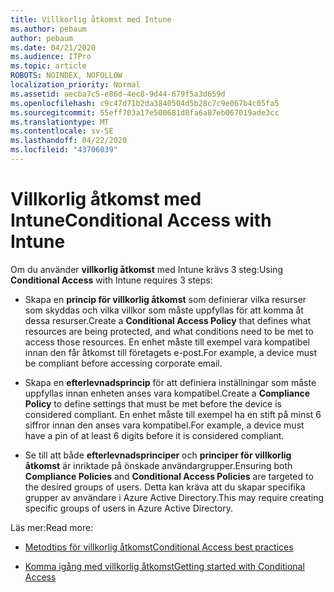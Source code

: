 ```yaml
---
title: Villkorlig åtkomst med Intune
ms.author: pebaum
author: pebaum
ms.date: 04/21/2020
ms.audience: ITPro
ms.topic: article
ROBOTS: NOINDEX, NOFOLLOW
localization_priority: Normal
ms.assetid: aecba7c5-e86d-4ec8-9d44-679f5a3d659d
ms.openlocfilehash: c9c47d71b2da3840504d5b28c7c9e067b4c05fa5
ms.sourcegitcommit: 55eff703a17e500681d8fa6a87eb067019ade3cc
ms.translationtype: MT
ms.contentlocale: sv-SE
ms.lasthandoff: 04/22/2020
ms.locfileid: "43706039"
---
```

# <a name="conditional-access-with-intune"></a><span data-ttu-id="6fe82-102">Villkorlig åtkomst med Intune</span><span class="sxs-lookup"><span data-stu-id="6fe82-102">Conditional Access with Intune</span></span>

<span data-ttu-id="6fe82-103">Om du använder **villkorlig åtkomst** med Intune krävs 3 steg:</span><span class="sxs-lookup"><span data-stu-id="6fe82-103">Using **Conditional Access** with Intune requires 3 steps:</span></span> 
  
- <span data-ttu-id="6fe82-104">Skapa en **princip för villkorlig åtkomst** som definierar vilka resurser som skyddas och vilka villkor som måste uppfyllas för att komma åt dessa resurser.</span><span class="sxs-lookup"><span data-stu-id="6fe82-104">Create a **Conditional Access Policy** that defines what resources are being protected, and what conditions need to be met to access those resources.</span></span> <span data-ttu-id="6fe82-105">En enhet måste till exempel vara kompatibel innan den får åtkomst till företagets e-post.</span><span class="sxs-lookup"><span data-stu-id="6fe82-105">For example, a device must be compliant before accessing corporate email.</span></span> 
    
- <span data-ttu-id="6fe82-106">Skapa en **efterlevnadsprincip** för att definiera inställningar som måste uppfyllas innan enheten anses vara kompatibel.</span><span class="sxs-lookup"><span data-stu-id="6fe82-106">Create a **Compliance Policy** to define settings that must be met before the device is considered compliant.</span></span> <span data-ttu-id="6fe82-107">En enhet måste till exempel ha en stift på minst 6 siffror innan den anses vara kompatibel.</span><span class="sxs-lookup"><span data-stu-id="6fe82-107">For example, a device must have a pin of at least 6 digits before it is considered compliant.</span></span> 
    
- <span data-ttu-id="6fe82-108">Se till att både **efterlevnadsprinciper** och **principer för villkorlig åtkomst** är inriktade på önskade användargrupper.</span><span class="sxs-lookup"><span data-stu-id="6fe82-108">Ensuring both **Compliance Policies** and **Conditional Access Policies** are targeted to the desired groups of users.</span></span> <span data-ttu-id="6fe82-109">Detta kan kräva att du skapar specifika grupper av användare i Azure Active Directory.</span><span class="sxs-lookup"><span data-stu-id="6fe82-109">This may require creating specific groups of users in Azure Active Directory.</span></span> 
    
<span data-ttu-id="6fe82-110">Läs mer:</span><span class="sxs-lookup"><span data-stu-id="6fe82-110">Read more:</span></span>
  
- [<span data-ttu-id="6fe82-111">Metodtips för villkorlig åtkomst</span><span class="sxs-lookup"><span data-stu-id="6fe82-111">Conditional Access best practices</span></span>](https://docs.microsoft.com/azure/active-directory/conditional-access/best-practices)
    
- [<span data-ttu-id="6fe82-112">Komma igång med villkorlig åtkomst</span><span class="sxs-lookup"><span data-stu-id="6fe82-112">Getting started with Conditional Access </span></span>](https://docs.microsoft.com/azure/active-directory/active-directory-conditional-access-azure-portal-get-started)
    

